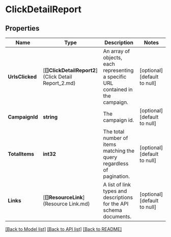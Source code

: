 # ClickDetailReport

## Properties
Name | Type | Description | Notes
------------ | ------------- | ------------- | -------------
**UrlsClicked** | [**[]ClickDetailReport2**](Click Detail Report_2.md) | An array of objects, each representing a specific URL contained in the campaign. | [optional] [default to null]
**CampaignId** | **string** | The campaign id. | [optional] [default to null]
**TotalItems** | **int32** | The total number of items matching the query regardless of pagination. | [optional] [default to null]
**Links** | [**[]ResourceLink**](Resource Link.md) | A list of link types and descriptions for the API schema documents. | [optional] [default to null]

[[Back to Model list]](../README.md#documentation-for-models) [[Back to API list]](../README.md#documentation-for-api-endpoints) [[Back to README]](../README.md)

